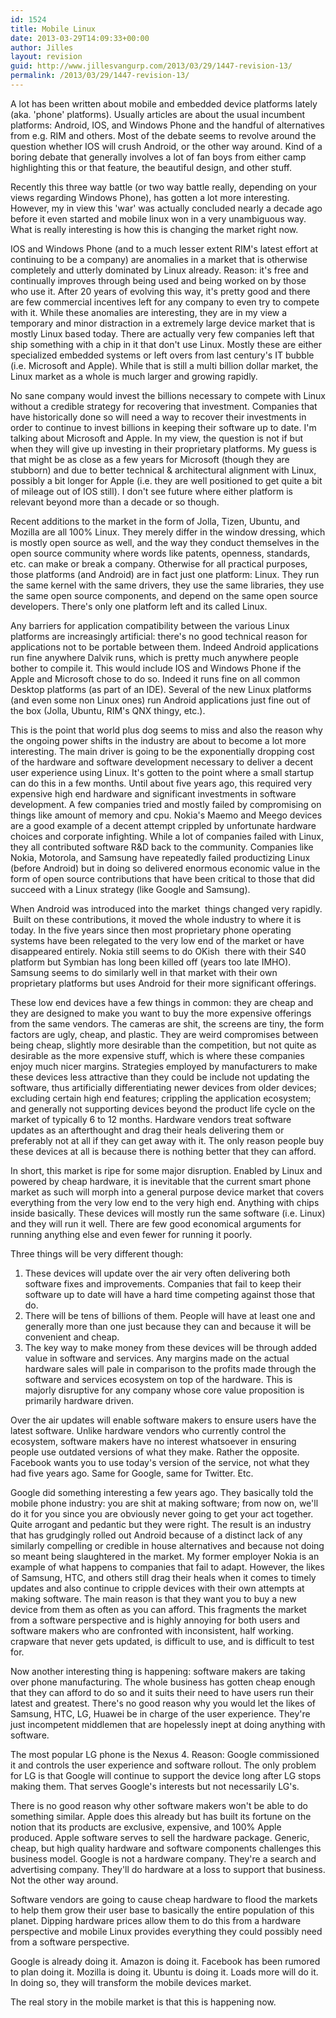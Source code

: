 ```yaml
---
id: 1524
title: Mobile Linux
date: 2013-03-29T14:09:33+00:00
author: Jilles
layout: revision
guid: http://www.jillesvangurp.com/2013/03/29/1447-revision-13/
permalink: /2013/03/29/1447-revision-13/
---
```

A lot has been written about mobile and embedded device platforms lately (aka. 'phone' platforms). Usually articles are about the usual incumbent platforms: Android, IOS, and Windows Phone and the handful of alternatives from e.g. RIM and others. Most of the debate seems to revolve around the question whether IOS will crush Android, or the other way around. Kind of a boring debate that generally involves a lot of fan boys from either camp highlighting this or that feature, the beautiful design, and other stuff.

Recently this three way battle (or two way battle really, depending on your views regarding Windows Phone), has gotten a lot more interesting. However, my in view this 'war' was actually concluded nearly a decade ago before it even started and mobile linux won in a very unambiguous way. What is really interesting is how this is changing the market right now.

<!--more-->

IOS and Windows Phone (and to a much lesser extent RIM's latest effort at continuing to be a company) are anomalies in a market that is otherwise completely and utterly dominated by Linux already. Reason: it's free and continually improves through being used and being worked on by those who use it. After 20 years of evolving this way, it's pretty good and there are few commercial incentives left for any company to even try to compete with it. While these anomalies are interesting, they are in my view a temporary and minor distraction in a extremely large device market that is mostly Linux based today. There are actually very few companies left that ship something with a chip in it that don't use Linux. Mostly these are either specialized embedded systems or left overs from last century's IT bubble (i.e. Microsoft and Apple). While that is still a multi billion dollar market, the Linux market as a whole is much larger and growing rapidly.

No sane company would invest the billions necessary to compete with Linux without a credible strategy for recovering that investment. Companies that have historically done so will need a way to recover their investments in order to continue to invest billions in keeping their software up to date. I'm talking about Microsoft and Apple. In my view, the question is not if but when they will give up investing in their proprietary platforms. My guess is that might be as close as a few years for Microsoft (though they are stubborn) and due to better technical &amp; architectural alignment with Linux, possibly a bit longer for Apple (i.e. they are well positioned to get quite a bit of mileage out of IOS still). I don't see future where either platform is relevant beyond more than a decade or so though.

Recent additions to the market in the form of Jolla, Tizen, Ubuntu, and Mozilla are all 100% Linux. They merely differ in the window dressing, which is mostly open source as well, and the way they conduct themselves in the open source community where words like patents, openness, standards, etc. can make or break a company. Otherwise for all practical purposes, those platforms (and Android) are in fact just one platform: Linux. They run the same kernel with the same drivers, they use the same libraries, they use the same open source components, and depend on the same open source developers. There's only one platform left and its called Linux.

Any barriers for application compatibility between the various Linux platforms are increasingly artificial: there's no good technical reason for applications not to be portable between them. Indeed Android applications run fine anywhere Dalvik runs, which is pretty much anywhere people bother to compile it. This would include IOS and Windows Phone if the Apple and Microsoft chose to do so. Indeed it runs fine on all common Desktop platforms (as part of an IDE). Several of the new Linux platforms (and even some non Linux ones) run Android applications just fine out of the box (Jolla, Ubuntu, RIM's QNX thingy, etc.).

This is the point that world plus dog seems to miss and also the reason why the ongoing power shifts in the industry are about to become a lot more interesting. The main driver is going to be the exponentially dropping cost of the hardware and software development necessary to deliver a decent user experience using Linux. It's gotten to the point where a small startup can do this in a few months. Until about five years ago, this required very expensive high end hardware and significant investments in software development. A few companies tried and mostly failed by compromising on things like amount of memory and cpu. Nokia's Maemo and Meego devices are a good example of a decent attempt crippled by unfortunate hardware choices and corporate infighting. While a lot of companies failed with Linux, they all contributed software R&amp;D back to the community. Companies like Nokia, Motorola, and Samsung have repeatedly failed productizing Linux (before Android) but in doing so delivered enormous economic value in the form of open source contributions that have been critical to those that did succeed with a Linux strategy (like Google and Samsung).

When Android was introduced into the market  things changed very rapidly.  Built on these contributions, it moved the whole industry to where it is today. In the five years since then most proprietary phone operating systems have been relegated to the very low end of the market or have disappeared entirely. Nokia still seems to do OKish  there with their S40 platform but Symbian has long been killed off (years too late IMHO). Samsung seems to do similarly well in that market with their own proprietary platforms but uses Android for their more significant offerings.

These low end devices have a few things in common: they are cheap and they are designed to make you want to buy the more expensive offerings from the same vendors. The cameras are shit, the screens are tiny, the form factors are ugly, cheap, and plastic. They are weird compromises between being cheap, slightly more desirable than the competition, but not quite as desirable as the more expensive stuff, which is where these companies enjoy much nicer margins. Strategies employed by manufacturers to make these devices less attractive than they could be include not updating the software, thus artificially differentiating newer devices from older devices; excluding certain high end features; crippling the application ecosystem; and generally not supporting devices beyond the product life cycle on the market of typically 6 to 12 months. Hardware vendors treat software updates as an afterthought and drag their heals delivering them or preferably not at all if they can get away with it. The only reason people buy these devices at all is because there is nothing better that they can afford.

In short, this market is ripe for some major disruption. Enabled by Linux and powered by cheap hardware, it is inevitable that the current smart phone market as such will morph into a general purpose device market that covers everything from the very low end to the very high end. Anything with chips inside basically. These devices will mostly run the same software (i.e. Linux) and they will run it well. There are few good economical arguments for running anything else and even fewer for running it poorly.

Three things will be very different though:
<ol>
	<li>These devices will update over the air very often delivering both software fixes and improvements. Companies that fail to keep their software up to date will have a hard time competing against those that do.</li>
	<li>There will be tens of billions of them. People will have at least one and generally more than one just because they can and because it will be convenient and cheap.</li>
	<li>The key way to make money from these devices will be through added value in software and services. Any margins made on the actual hardware sales will pale in comparison to the profits made through the software and services ecosystem on top of the hardware. This is majorly disruptive for any company whose core value proposition is primarily hardware driven.</li>
</ol>
Over the air updates will enable software makers to ensure users have the latest software. Unlike hardware vendors who currently control the ecosystem, software makers have no interest whatsoever in ensuring people use outdated versions of what they make. Rather the opposite. Facebook wants you to use today's version of the service, not what they had five years ago. Same for Google, same for Twitter. Etc.

Google did something interesting a few years ago. They basically told the mobile phone industry: you are shit at making software; from now on, we'll do it for you since you are obviously never going to get your act together. Quite arrogant and pedantic but they were right. The result is an industry that has grudgingly rolled out Android because of a distinct lack of any similarly compelling or credible in house alternatives and because not doing so meant being slaughtered in the market. My former employer Nokia is an example of what happens to companies that fail to adapt. However, the likes of Samsung, HTC, and others still drag their heals when it comes to timely updates and also continue to cripple devices with their own attempts at making software. The main reason is that they want you to buy a new device from them as often as you can afford. This fragments the market from a software perspective and is highly annoying for both users and software makers who are confronted with inconsistent, half working. crapware that never gets updated, is difficult to use, and is difficult to test for.

Now another interesting thing is happening: software makers are taking over phone manufacturing. The whole business has gotten cheap enough that they can afford to do so and it suits their need to have users run their latest and greatest. There's no good reason why you would let the likes of Samsung, HTC, LG, Huawei be in charge of the user experience. They're just incompetent middlemen that are hopelessly inept at doing anything with software.

The most popular LG phone is the Nexus 4. Reason: Google commissioned it and controls the user experience and software rollout. The only problem for LG is that Google will continue to support the device long after LG stops making them. That serves Google's interests but not necessarily LG's.

There is no good reason why other software makers won't be able to do something similar. Apple does this already but has built its fortune on the notion that its products are exclusive, expensive, and 100% Apple produced. Apple software serves to sell the hardware package. Generic, cheap, but high quality hardware and software components challenges this business model. Google is not a hardware company. They're a search and advertising company. They'll do hardware at a loss to support that business. Not the other way around.

Software vendors are going to cause cheap hardware to flood the markets to help them grow their user base to basically the entire population of this planet. Dipping hardware prices allow them to do this from a hardware perspective and mobile Linux provides everything they could possibly need from a software perspective.

Google is already doing it. Amazon is doing it. Facebook has been rumored to plan doing it. Mozilla is doing it. Ubuntu is doing it. Loads more will do it. In doing so, they will transform the mobile devices market.

The real story in the mobile market is that this is happening now.